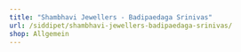 ```yaml
---
title: "Shambhavi Jewellers - Badipaedaga Srinivas"
url: /siddipet/shambhavi-jewellers-badipaedaga-srinivas/
shop: Allgemein
---
```

